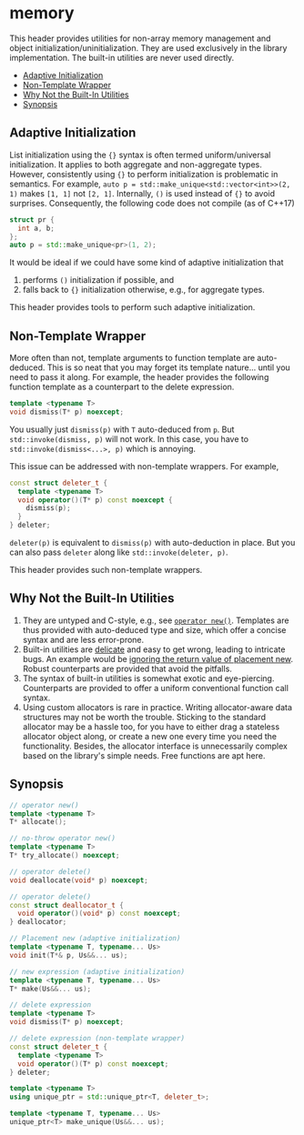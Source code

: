 # memory

This header provides utilities for non-array memory management and object initialization/uninitialization.
They are used exclusively in the library implementation.
The built-in utilities are never used directly.

- [Adaptive Initialization](#adaptive-initialization)
- [Non-Template Wrapper](#non-template-wrapper)
- [Why Not the Built-In Utilities](#why-not-the-built-in-utilities)
- [Synopsis](#synopsis)

## Adaptive Initialization

List initialization using the `{}` syntax is often termed uniform/universal initialization.
It applies to both aggregate and non-aggregate types.
However, consistently using `{}` to perform initialization is problematic in semantics.
For example, `auto p = std::make_unique<std::vector<int>>(2, 1)` makes `[1, 1]` not `[2, 1]`.
Internally, `()` is used instead of `{}` to avoid surprises.
Consequently, the following code does not compile (as of C++17)

~~~C++
struct pr {
  int a, b;
};
auto p = std::make_unique<pr>(1, 2);
~~~

It would be ideal if we could have some kind of adaptive initialization that

1. performs `()` initialization if possible, and
2. falls back to `{}` initialization otherwise, e.g., for aggregate types.

This header provides tools to perform such adaptive initialization.

## Non-Template Wrapper

More often than not, template arguments to function template are auto-deduced.
This is so neat that you may forget its template nature... until you need to pass it along.
For example, the header provides the following function template as a counterpart to the delete expression.

~~~C++
template <typename T>
void dismiss(T* p) noexcept;
~~~

You usually just `dismiss(p)` with `T` auto-deduced from `p`.
But `std::invoke(dismiss, p)` will not work.
In this case, you have to `std::invoke(dismiss<...>, p)` which is annoying.

This issue can be addressed with non-template wrappers.
For example,

~~~C++
const struct deleter_t {
  template <typename T>
  void operator()(T* p) const noexcept {
    dismiss(p);
  }
} deleter;
~~~

`deleter(p)` is equivalent to `dismiss(p)` with auto-deduction in place.
But you can also pass `deleter` along like `std::invoke(deleter, p)`.

This header provides such non-template wrappers.

## Why Not the Built-In Utilities

1. They are untyped and C-style, e.g., see [`operator new()`][2].
   Templates are thus provided with auto-deduced type and size,
   which offer a concise syntax and are less error-prone.
2. Built-in utilities are [delicate][1] and easy to get wrong, leading to intricate bugs.
   An example would be [ignoring the return value of placement new][3].
   Robust counterparts are provided that avoid the pitfalls.
3. The syntax of built-in utilities is somewhat exotic and eye-piercing.
   Counterparts are provided to offer a uniform conventional function call syntax.
4. Using custom allocators is rare in practice.
   Writing allocator-aware data structures may not be worth the trouble.
   Sticking to the standard allocator may be a hassle too,
   for you have to either drag a stateless allocator object along,
   or create a new one every time you need the functionality.
   Besides, the allocator interface is unnecessarily complex based on
   the library's simple needs.
   Free functions are apt here.

[1]:https://stackoverflow.com/q/49546754/1348273
[2]:http://en.cppreference.com/w/cpp/memory/new/operator_new
[3]:https://stackoverflow.com/q/49568858/1348273

## Synopsis

~~~C++
// operator new()
template <typename T>
T* allocate();

// no-throw operator new()
template <typename T>
T* try_allocate() noexcept;

// operator delete()
void deallocate(void* p) noexcept;

// operator delete()
const struct deallocator_t {
  void operator()(void* p) const noexcept;
} deallocator;

// Placement new (adaptive initialization)
template <typename T, typename... Us>
void init(T*& p, Us&&... us);

// new expression (adaptive initialization)
template <typename T, typename... Us>
T* make(Us&&... us);

// delete expression
template <typename T>
void dismiss(T* p) noexcept;

// delete expression (non-template wrapper)
const struct deleter_t {
  template <typename T>
  void operator()(T* p) const noexcept;
} deleter;

template <typename T>
using unique_ptr = std::unique_ptr<T, deleter_t>;

template <typename T, typename... Us>
unique_ptr<T> make_unique(Us&&... us);
~~~
